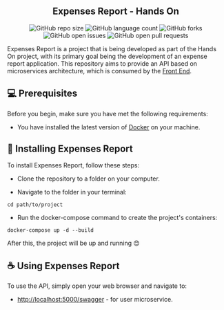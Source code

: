 <h2 align="center">
    Expenses Report - Hands On
</h2>

<div align="center">

![GitHub repo size](https://img.shields.io/github/repo-size/wendel-nogueira/Expenses-Report-BackEnd?style=for-the-badge)
![GitHub language count](https://img.shields.io/github/languages/count/wendel-nogueira/Expenses-Report-BackEnd?style=for-the-badge)
![GitHub forks](https://img.shields.io/github/forks/wendel-nogueira/Expenses-Report-BackEnd?style=for-the-badge)
![GitHub open issues](https://img.shields.io/github/issues/wendel-nogueira/Expenses-Report-BackEnd?style=for-the-badge)
![GitHub open pull requests](https://img.shields.io/github/issues-pr/wendel-nogueira/Expenses-Report-BackEnd?style=for-the-badge)

</div>

Expenses Report is a project that is being developed as part of the Hands On project, with its primary goal being the development of an expense report application. This repository aims to provide an API based on microservices architecture, which is consumed by the [Front End](https://github.com/wendel-nogueira/Expenses-Report-FrontEnd).

## 💻 Prerequisites

Before you begin, make sure you have met the following requirements:

* You have installed the latest version of [Docker](https://www.docker.com) on your machine.

## 🚀 Installing Expenses Report

To install Expenses Report, follow these steps:

* Clone the repository to a folder on your computer.

* Navigate to the folder in your terminal:

```
cd path/to/project
```

* Run the docker-compose command to create the project's containers:

```
docker-compose up -d --build
```

After this, the project will be up and running 😊

## ☕ Using Expenses Report

To use the API, simply open your web browser and navigate to:

* [http://localhost:5000/swagger](http://localhost:5000/swagger) - for user microservice.